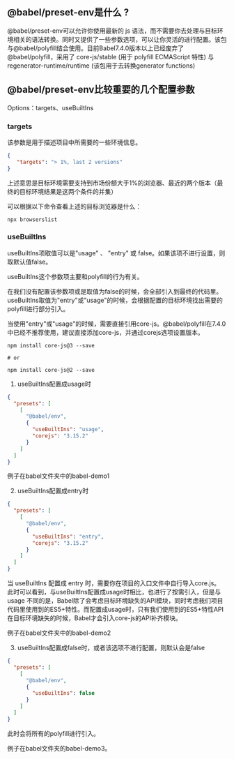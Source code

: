 ## @babel/preset-env是什么 ?

@babel/preset-env可以允许你使用最新的 js 语法，而不需要你去处理与目标环境相关的语法转换。同时又提供了一些参数选项，可以让你灵活的进行配置。该包与@babel/polyfill结合使用。目前Babel7.4.0版本以上已经废弃了@babel/polyfill，采用了 core-js/stable (用于 polyfill ECMAScript 特性) 与 regenerator-runtime/runtime (该包用于去转换generator functions)


## @babel/preset-env比较重要的几个配置参数

Options：targets、useBuiltIns

### targets

该参数是用于描述项目中所需要的一些环境信息。

```JSON
{
   "targets": "> 1%, last 2 versions"
}
```

上述意思是目标环境需要支持到市场份额大于1%的浏览器、最近的两个版本（最终的目标环境结果是这两个条件的并集）

可以根据以下命令查看上述的目标浏览器是什么：

```Shell
npx browserslist
```

### useBuiltIns

useBuiltIns项取值可以是"usage" 、 "entry" 或 false。如果该项不进行设置，则取默认值false。

useBuiltIns这个参数项主要和polyfill的行为有关。

在我们没有配置该参数项或是取值为false的时候，会全部引入到最终的代码里。useBuiltIns取值为"entry"或"usage"的时候，会根据配置的目标环境找出需要的polyfill进行部分引入。

当使用"entry"或"usage"的时候，需要直接引用core-js。@babel/polyfill在7.4.0中已经不推荐使用，建议直接添加core-js，并通过corejs选项设置版本。

```Shell
npm install core-js@3 --save

# or

npm install core-js@2 --save
```

1. useBuiltIns配置成usage时

```JSON
{
  "presets": [
    [
      "@babel/env",
      {
        "useBuiltIns": "usage",
        "corejs": "3.15.2"
      }
    ]
  ]
}
```
例子在babel文件夹中的babel-demo1

2. useBuiltIns配置成entry时

```JSON
{
  "presets": [
    [
      "@babel/env",
      {
        "useBuiltIns": "entry",
        "corejs": "3.15.2"
      }
    ]
  ]
}
```
当 useBuiltIns 配置成 entry 时，需要你在项目的入口文件中自行导入core.js。
此时可以看到，与useBuiltIns配置成usage时相比，也进行了按需引入，但是与 usage 不同的是，Babel除了会考虑目标环境缺失的API模块，同时考虑我们项目代码里使用到的ES5+特性。而配置成usage时，只有我们使用到的ES5+特性API在目标环境缺失的时候，Babel才会引入core-js的API补齐模块。

例子在babel文件夹中的babel-demo2

3. useBuiltIns配置成false时，或者该选项不进行配置，则默认会是false

```JSON
{
  "presets": [
    [
      "@babel/env",
      {
        "useBuiltIns": false
      }
    ]
  ]
}
```
此时会将所有的polyfill进行引入。

例子在babel文件夹的babel-demo3。